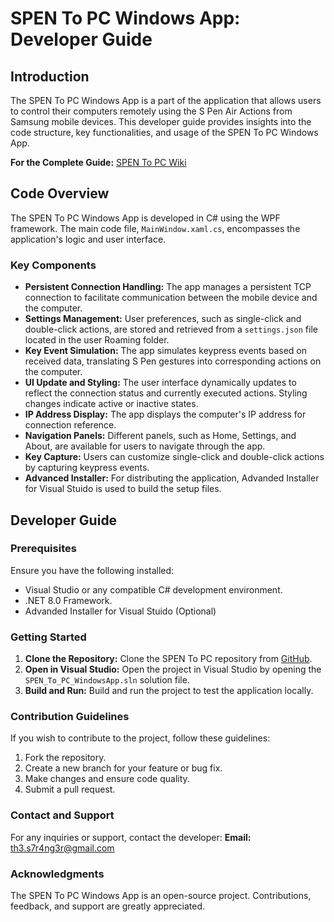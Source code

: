 # SPEN To PC Windows App: Developer Guide

## Introduction

The SPEN To PC Windows App is a part of the application that allows users to control their computers remotely using the S Pen Air Actions from Samsung mobile devices. This developer guide provides insights into the code structure, key functionalities, and usage of the SPEN To PC Windows App.

**For the Complete Guide:** [SPEN To PC Wiki](https://github.com/th3-s7r4ng3r/SPEN-To-PC-WindowsApp/wiki)

## Code Overview

The SPEN To PC Windows App is developed in C# using the WPF framework. The main code file, `MainWindow.xaml.cs`, encompasses the application's logic and user interface.

### Key Components

- **Persistent Connection Handling:** The app manages a persistent TCP connection to facilitate communication between the mobile device and the computer.
- **Settings Management:** User preferences, such as single-click and double-click actions, are stored and retrieved from a `settings.json` file located in the user Roaming folder.
- **Key Event Simulation:** The app simulates keypress events based on received data, translating S Pen gestures into corresponding actions on the computer.
- **UI Update and Styling:** The user interface dynamically updates to reflect the connection status and currently executed actions. Styling changes indicate active or inactive states.
- **IP Address Display:** The app displays the computer's IP address for connection reference.
- **Navigation Panels:** Different panels, such as Home, Settings, and About, are available for users to navigate through the app.
- **Key Capture:** Users can customize single-click and double-click actions by capturing keypress events.
- **Advanced Installer:** For distributing the application, Advanded Installer for Visual Stuido is used to build the setup files.

## Developer Guide

### Prerequisites

Ensure you have the following installed:
- Visual Studio or any compatible C# development environment.
- .NET 8.0 Framework.
- Advanded Installer for Visual Stuido (Optional)

### Getting Started

 1. **Clone the Repository:** Clone the SPEN To PC repository from [GitHub](https://github.com/th3-s7r4ng3r/SPEN-To-PC-WindowsApp).
 2. **Open in Visual Studio:** Open the project in Visual Studio by opening the `SPEN_To_PC_WindowsApp.sln` solution file.
 3. **Build and Run:** Build and run the project to test the application locally.


### Contribution Guidelines
If you wish to contribute to the project, follow these guidelines:

 1. Fork the repository.
 2. Create a new branch for your feature or bug fix.
 3. Make changes and ensure code quality.
 4. Submit a pull request.

### Contact and Support
For any inquiries or support, contact the developer:
**Email:** [th3.s7r4ng3r@gmail.com](mailto:th3.s7r4ng3r@gmail.com)

### Acknowledgments
The SPEN To PC Windows App is an open-source project. Contributions, feedback, and support are greatly appreciated.
